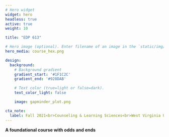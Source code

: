 ```yaml
---
# Hero widget
widget: hero
headless: true
active: true
weight: 10

title: "EDP 613"

# Hero image (optional). Enter filename of an image in the `static/img/` folder.
hero_media: course_hex.png

design:
  background:
    # Background gradient
    gradient_start: '#1F1C2C'
    gradient_end: '#928DAB'

    # Text color (true=light or false=dark).
    text_color_light: false

    image: gapminder_plot.png

cta_note:
  label: Fall 2021<br>Counseling & Learning Sciences<br>West Virginia University
---
```


**A foundational course with odds and ends**
